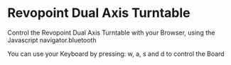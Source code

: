 # Revopoint Dual Axis Turntable

Control the Revopoint Dual Axis Turntable with your Browser, using the Javascript navigator.bluetooth

You can use your Keyboard by pressing: w, a, s and d to control the Board

